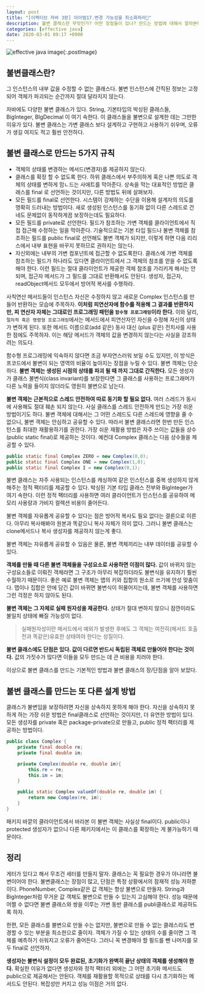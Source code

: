 ```yaml
---
layout: post
title: "[이펙티브 자바 3판] 아이템17.변경 가능성을 최소화하라💯"
description: 불변 클래스란 무엇인가? 어떤 장점들이 있나? 만드는 방법에 대해서 알아본다.
categories: [effective java]
date: 2020-03-01 09:17 +0900
---
```


![effective java image](https://user-images.githubusercontent.com/28615416/75598228-81ca1c00-5add-11ea-9319-e949af4e07cd.png){:.postImage}

## 불변클래스란?

그 인스턴스의 내부 값을 수정할 수 없는 클래스다. 불변 인스턴스에 간직된 정보는 고정되어 객체가 파괴되는 순간까지 절대 달라지지 않는다.

자바에도 다양한 불변 클래스가 있다. String, 기본타입의 박싱된 클래스들, BigInteger, BIgDecimal 이 여기 속한다.
이 클래스들을 불변으로 설계한 데는 그만한 이유가 있다. 불변 클래스는 가변 클래스 보다 설계하고 구현하고 사용하기 쉬우며, 오류가 생길 여지도 적고 훨씬 안전하다.

## 불변 클래스로 만드는 5가지 규칙

- 객체의 상태를 변경하는 메서드(변경자)를 제공하지 않는다.
- 클래스를 확장 할 수 없도록 한다. 하위 클래스에서 부주의하게 혹은 나쁜 의도로 객체의 상태를 변하게 맘ㄴ드는 사애트를 막아준다. 상속을 막는 대표적인 방법은 클래스를 final 로 선언하는 것이지만, 다른 방법도 뒤에 살펴보자.
- 모든 필드를 final로 선언한다. 시스템이 강제하는 수단을 이용해 설계자의 의도를 명확히 드러내는 방법이다. 새로 생성된 인스턴스를 동기화 없이 다른 스레드로 건네도 문제없이 동작하게끔 보장하는데도 필요하다.
- 모든 필드를 private로 선언한다. 필드가 참조하는 가변 객체를 클라이언트에서 직접 접근해 수정하는 일을 막아준다. 기술적으로는 기본 타입 필드나 불변 객체를 참조하는 필드를 public final로 선언해도 불변 객체가 되지만, 이렇게 하면 다음 리리스에서 내부 표현을 바꾸지 못하므로 권하지는 않는다.
- 자신외에는 내부의 가변 컴포넌트에 접근할 수 없도록한다. 클래스에 가변 객체를 참조하는 필드가 하나라도 있다면 클라이언트에서 그 객체의 참조를 얻을 수 없도록 해야 한다. 이런 필드는 절대 클라이언트가 제공한 객체 참조를 가리키게 해서는 안되며, 접근자 메서드가 그 필드를 그대로 반환해서도 안된다. 생성자, 접근자, readObject메서드 모두에서 방어적 복사를 수행하라.

사칙연산 메서드들이 인스턴스 자신은 수정하지 않고 새로운 Complex 인스턴스를 만들어 반환하는 모습에 주목하자. **이처럼 피연산자에 함수를 적용해 그 결과를 반환하지만, 피 연산자 자체는 그대로인 프로그래밍 패턴을 `함수형 프로그래밍`이라 한다.** 이와 달리, `절차적 혹은 명령형 프로그래밍`에서는 메서드에서 피연산자인 자신을 수정해 자신의 상태가 변하게 된다. 또한 메서드 이름으로(add 같은) 동사 대신 (plus 같은) 전치사를 사용한 점에도 주목하자. 이는 해당 메서드가 객체의 값을 변경하지 않는다는 사실을 강조하려는 의도다.

함수형 프로그래밍에 익숙하지 않다면 조금 부자연스러워 보일 수도 있지만, 이 방식은 프코드에서 불변이 되는 영역의 비율이 높아지는 장점을 누릴 수 있다. 불변 객체는 단순하다. **불변 객체는 생성된 시점의 상태를 파괴 될 때 까지 그대로 간직한다.** 모든 생성자가 클래스 불변식(class invariant)를 보장한다면 그 클래스를 사용하는 프로그래머가 다른 노력을 들이지 않더라도 영원히 불변으로 남는다.

**불변 객체는 근본적으로 스레드 안전하여 따로 동기화 할 필요 없다.** 여러 스레드가 동시에 사용해도 절대 훼손 되지 않는다. 사실 클래스를 스레드 안전하게 만드는 가장 쉬운 방법이기도 하다. 불변 객체에 대해서는 그 어떤 스레드도 다른 스레드에 영향을 줄 수 없으니, 불변 객체는 안심하고 공유할 수 있다. 따라서 불변 클래스라면 한번 만든 인스턴스를 최대한 재활용하기를 권한다. 가장 쉬운 재활용 방법은 자주 쓰이는 값들을 상수(public static final)로 제공하는 것이다. 예컨대 Complex 클래스는 다음 상수들을 제공할 수 있다.

```java
public static final Complex ZERO = new Complex(0,0);
public static final Complex ONE = new Complex(1,0);
public static final Complex I = new Complex(0,1);
```

불변 클래스는 자주 사용되는 인스턴스를 캐싱하여 같은 인스턴스를 중복 생성하지 않게 해주는 정적 팩터리를 제공할 수 있다. 박싱된 기본 타입 클래스 전부와 BigInteger가 여기 속한다. 이런 정적 팩터리를 사용하면 여러 클라이언트가 인스턴스를 공유하여 메모리 사용량과 가비지 컬렉션 비용이 줄어든다.

불변 객체를 자유롭게 공유할 수 있다는 점은 방어적 복사도 필요 없다는 결론으로 이른다. 아무리 복사해봐야 원본과 똑같으니 복사 자체가 의미 없다. 그러니 불변 클래스는 clone메서드나 복사 생성자를 제공하지 않는게 좋다.

불변 객체는 자유롭게 공유할 수 있음은 물론, 불변 객체끼리는 내부 데이터를 공유할 수 있다.

**객체를 만들 때 다른 불변 객체들을 구성요소로 사용하면 이점이 많다.** 값이 바뀌지 않는 구성요소들로 이뤄진 객체라면 그 구조가 아무리 복잡하더라도 불변식을 유지하기 훨씬 수월하기 때문이다. 좋은 예로 불변 객체는 맵의 키와 집합의 원소르 쓰기에 안성 맞춤이다. 맵이나 집합은 안에 담긴 값이 바뀌면 불변식이 허물어지는데, 불변 객체를 사용하면 그런 걱정은 하지 않아도 된다.

**불변 객체는 그 자체로 실패 원자성을 제공한다.** 상태가 절대 변하지 않으니 잠깐이라도 불일치 상태에 빠질 가능성이 없다.

> 실패원자성이란 메서드에서 예외가 발생한 후에도 그 객체는 여전히(메서드 호출전과 똑같은)유효한 상태여야 한다는 성질이다.

**불변 클래스에도 단점은 있다. 값이 다르면 반드시 독립된 객체로 만들어야 한다는 것이다.** 값의 가짓수가 많다면 이들을 모두 만드는 데 큰 비용을 치러야 한다.

이상으로 불변 클래스를 만드는 기본적인 방법과 불변 클래스의 장/단점을 알아 보았다.

## 불변 클래스를 만드는 또 다른 설계 방법

클래스가 불변임을 보장하려면 자신을 상속하지 못하게 해야 한다. 자신을 상속하지 못하게 하는 가장 쉬운 방법은 final클래스로 선언하는 것이지만, 더 유연한 방법이 있다. 모든 생성자를 private 혹은 package-private으로 만들고, public 정적 팩터리를 제공하는 방법이다.

```java
public class Complex {
    private final double re;
    private final double im;

    private Complex(double re, double im){
        this.re = re;
        this.im = im;
    }

    public static Complex valueOf(double re, double im) {
        return new Complex(re, im);
    }
}
```

패키지 바깥의 클라이언트에서 바라본 이 불변 객체는 사실상 final이다. public이나 protected 생성자가 없으니 다른 패키지에서는 이 클래스를 확장하는 게 불가능하기 때문이다.

## 정리

게터가 있다고 해서 무조건 세터를 만들지 말자.
클래스는 꼭 필요한 경우가 아니라면 불변이어야 한다. 불변클래스는 장점이 많고, 단점은 특정 상황에서의 잠재적 성능 저하뿐이다. PhoneNumber, Complex같은 값 객체는 항상 불변으로 만들자. String과 BigInteger처럼 무거운 값 객체도 불변으로 만들 수 있는지 고심해야 한다. 성능 때문에 어쩔 수 없다면 불변 클래스와 쌍을 이루는 가변 동반 클래스를 publi클래스로 제공하도록 하자.

한편, 모든 클래스를 불변으로 만들 수는 없지만, 불변으로 만들 수 없는 클래스라도 변경할 수 있는 부분을 최소한으로 줄이자. 객체가 가질 수 있는 상태의 수를 줄이면 그 객체를 예측하기 쉬워지고 오류가 줄어든다.
그러니 꼭 변경해야 할 필드를 뺀 나머지를 모두 final로 선언하자.

**생성자는 불변식 설정이 모두 완료된, 초기화가 완벽히 끝난 상태의 객체를 생성해야 한다.** 확실한 이유가 없다면 생성자와 정적 팩터리 외에는 그 어떤 초기화 메서드도 public으로 제공해서는 안된다. 객체를 재활용할 목적으로 상태를 다시 초기화하는 메서드도 안된다. 복잡성만 커지고 성능 이점은 거의 없다.

